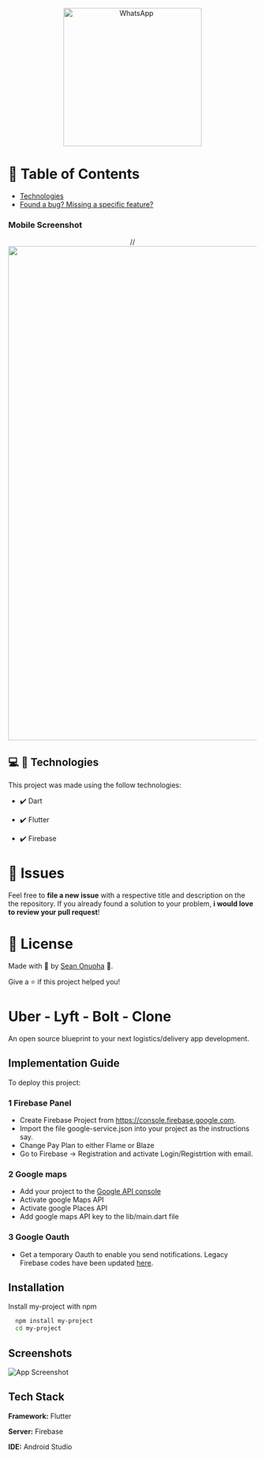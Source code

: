 <!-- Logo -->
<p align="center">
   <img src="assets/images/icon.png" alt="WhatsApp" width="280"/>
</p>





# :pushpin: Table of Contents

* [Technologies](#computer-technologies)
* [Found a bug? Missing a specific feature?](#bug-issues)


### Mobile Screenshot
<div align="center">
   //<img src="./.github/uber.gif" width="1000">
</div>   

## :computer: 🚀 Technologies
This project was made using the follow technologies:

- ✔️ Dart

- ✔️ Flutter

- ✔️ Firebase

# :bug: Issues

Feel free to **file a new issue** with a respective title and description on the the repository. If you already found a solution to your problem, **i would love to review your pull request**!

# :closed_book: License

Made with 💜 by [Sean Onuoha](https://github.com/megaton47) 🚀.


Give a ⭐️ if this project helped you!



# Uber - Lyft - Bolt - Clone

An open source blueprint to your next logistics/delivery app development.

## Implementation Guide

To deploy this project:

### 1 Firebase Panel 
* Create Firebase Project from https://console.firebase.google.com.
* Import the file google-service.json into your project as the instructions say.
* Change Pay Plan to either Flame or Blaze
* Go to Firebase -> Registration and activate Login/Registrtion with email.

### 2 Google maps 
* Add your project to the [Google API console](https://console.cloud.google.com/apis?pli=1) 
* Activate google Maps API 
* Activate google Places API 
* Add google maps API key to the lib/main.dart file 

### 3 Google Oauth
* Get a temporary Oauth to enable you send notifications. Legacy Firebase codes have been updated [here](https://firebase.google.com/docs/cloud-messaging/migrate-v1).
## Installation

Install my-project with npm

```bash
  npm install my-project
  cd my-project
```
    
## Screenshots

![App Screenshot](https://via.placeholder.com/468x300?text=App+Screenshot+Here)

  
## Tech Stack

**Framework:** Flutter

**Server:** Firebase

**IDE:** Android Studio


  
